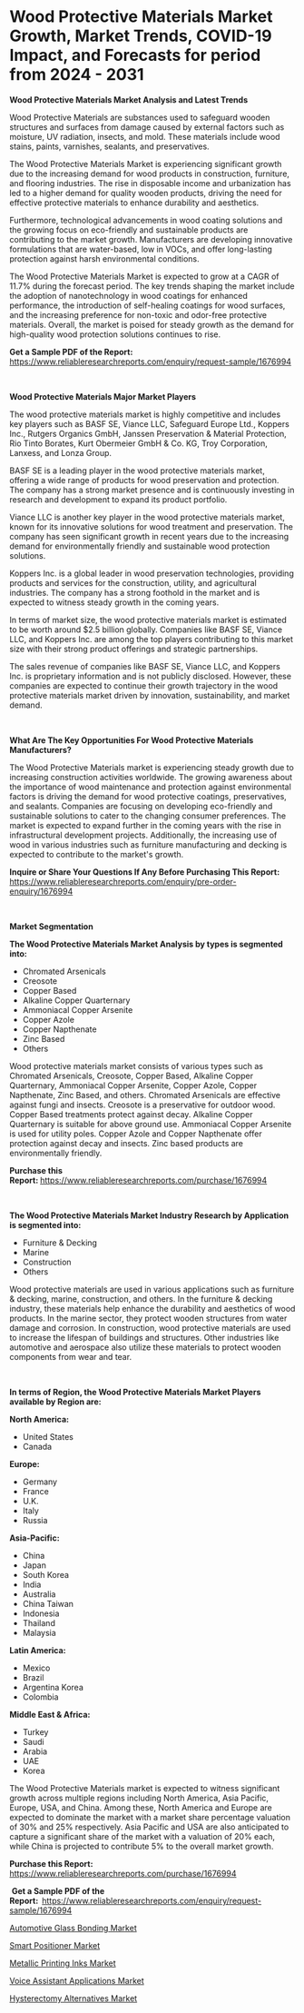 <p><h1>Wood Protective Materials Market Growth, Market Trends, COVID-19 Impact, and Forecasts for period from 2024 - 2031</h1></p><p><strong>Wood Protective Materials Market Analysis and Latest Trends</strong></p>
<p><p>Wood Protective Materials are substances used to safeguard wooden structures and surfaces from damage caused by external factors such as moisture, UV radiation, insects, and mold. These materials include wood stains, paints, varnishes, sealants, and preservatives.</p><p>The Wood Protective Materials Market is experiencing significant growth due to the increasing demand for wood products in construction, furniture, and flooring industries. The rise in disposable income and urbanization has led to a higher demand for quality wooden products, driving the need for effective protective materials to enhance durability and aesthetics.</p><p>Furthermore, technological advancements in wood coating solutions and the growing focus on eco-friendly and sustainable products are contributing to the market growth. Manufacturers are developing innovative formulations that are water-based, low in VOCs, and offer long-lasting protection against harsh environmental conditions.</p><p>The Wood Protective Materials Market is expected to grow at a CAGR of 11.7% during the forecast period. The key trends shaping the market include the adoption of nanotechnology in wood coatings for enhanced performance, the introduction of self-healing coatings for wood surfaces, and the increasing preference for non-toxic and odor-free protective materials. Overall, the market is poised for steady growth as the demand for high-quality wood protection solutions continues to rise.</p></p>
<p><strong>Get a Sample PDF of the Report:&nbsp;</strong> <a href="https://www.reliableresearchreports.com/enquiry/request-sample/1676994">https://www.reliableresearchreports.com/enquiry/request-sample/1676994</a></p>
<p>&nbsp;</p>
<p><strong>Wood Protective Materials Major Market Players</strong></p>
<p><p>The wood protective materials market is highly competitive and includes key players such as BASF SE, Viance LLC, Safeguard Europe Ltd., Koppers Inc., Rutgers Organics GmbH, Janssen Preservation & Material Protection, Rio Tinto Borates, Kurt Obermeier GmbH & Co. KG, Troy Corporation, Lanxess, and Lonza Group.</p><p>BASF SE is a leading player in the wood protective materials market, offering a wide range of products for wood preservation and protection. The company has a strong market presence and is continuously investing in research and development to expand its product portfolio.</p><p>Viance LLC is another key player in the wood protective materials market, known for its innovative solutions for wood treatment and preservation. The company has seen significant growth in recent years due to the increasing demand for environmentally friendly and sustainable wood protection solutions.</p><p>Koppers Inc. is a global leader in wood preservation technologies, providing products and services for the construction, utility, and agricultural industries. The company has a strong foothold in the market and is expected to witness steady growth in the coming years.</p><p>In terms of market size, the wood protective materials market is estimated to be worth around $2.5 billion globally. Companies like BASF SE, Viance LLC, and Koppers Inc. are among the top players contributing to this market size with their strong product offerings and strategic partnerships.</p><p>The sales revenue of companies like BASF SE, Viance LLC, and Koppers Inc. is proprietary information and is not publicly disclosed. However, these companies are expected to continue their growth trajectory in the wood protective materials market driven by innovation, sustainability, and market demand.</p></p>
<p>&nbsp;</p>
<p><strong>What Are The Key Opportunities For Wood Protective Materials Manufacturers?</strong></p>
<p><p>The Wood Protective Materials market is experiencing steady growth due to increasing construction activities worldwide. The growing awareness about the importance of wood maintenance and protection against environmental factors is driving the demand for wood protective coatings, preservatives, and sealants. Companies are focusing on developing eco-friendly and sustainable solutions to cater to the changing consumer preferences. The market is expected to expand further in the coming years with the rise in infrastructural development projects. Additionally, the increasing use of wood in various industries such as furniture manufacturing and decking is expected to contribute to the market's growth.</p></p>
<p><strong>Inquire or Share Your Questions If Any Before Purchasing This Report:</strong> <a href="https://www.reliableresearchreports.com/enquiry/pre-order-enquiry/1676994">https://www.reliableresearchreports.com/enquiry/pre-order-enquiry/1676994</a></p>
<p>&nbsp;</p>
<p><strong>Market Segmentation</strong></p>
<p><strong>The Wood Protective Materials Market Analysis by types is segmented into:</strong></p>
<p><ul><li>Chromated Arsenicals</li><li>Creosote</li><li>Copper Based</li><li>Alkaline Copper Quarternary</li><li>Ammoniacal Copper Arsenite</li><li>Copper Azole</li><li>Copper Napthenate</li><li>Zinc Based</li><li>Others</li></ul></p>
<p><p>Wood protective materials market consists of various types such as Chromated Arsenicals, Creosote, Copper Based, Alkaline Copper Quarternary, Ammoniacal Copper Arsenite, Copper Azole, Copper Napthenate, Zinc Based, and others. Chromated Arsenicals are effective against fungi and insects. Creosote is a preservative for outdoor wood. Copper Based treatments protect against decay. Alkaline Copper Quarternary is suitable for above ground use. Ammoniacal Copper Arsenite is used for utility poles. Copper Azole and Copper Napthenate offer protection against decay and insects. Zinc based products are environmentally friendly.</p></p>
<p><strong>Purchase this Report:&nbsp;</strong><a href="https://www.reliableresearchreports.com/purchase/1676994">https://www.reliableresearchreports.com/purchase/1676994</a></p>
<p>&nbsp;</p>
<p><strong>The Wood Protective Materials Market Industry Research by Application is segmented into:</strong></p>
<p><ul><li>Furniture & Decking</li><li>Marine</li><li>Construction</li><li>Others</li></ul></p>
<p><p>Wood protective materials are used in various applications such as furniture & decking, marine, construction, and others. In the furniture & decking industry, these materials help enhance the durability and aesthetics of wood products. In the marine sector, they protect wooden structures from water damage and corrosion. In construction, wood protective materials are used to increase the lifespan of buildings and structures. Other industries like automotive and aerospace also utilize these materials to protect wooden components from wear and tear.</p></p>
<p>&nbsp;</p>
<p><strong>In terms of Region, the Wood Protective Materials Market Players available by Region are:</strong></p>
<p>
    <p> <strong> North America: </strong>
        <ul>
            <li>United States</li>
            <li>Canada</li>
        </ul>
        </p> 
    <p> <strong> Europe: </strong>
        <ul>
            <li>Germany</li>
            <li>France</li>
            <li>U.K.</li>
            <li>Italy</li>
            <li>Russia</li>
        </ul>
        </p> 
    <p> <strong> Asia-Pacific: </strong>
        <ul>
            <li>China</li>
            <li>Japan</li>
            <li>South Korea</li>
            <li>India</li>
            <li>Australia</li>
            <li>China Taiwan</li>
            <li>Indonesia</li>
            <li>Thailand</li>
            <li>Malaysia</li>
        </ul>
        </p> 
    <p> <strong> Latin America: </strong>
        <ul>
            <li>Mexico</li>
            <li>Brazil</li>
            <li>Argentina Korea</li>
            <li>Colombia</li>
        </ul>
        </p> 
    <p> <strong> Middle East & Africa: </strong>
        <ul>
            <li>Turkey</li>
            <li>Saudi</li>
            <li>Arabia</li>
            <li>UAE</li>
            <li>Korea</li>
        </ul>
    </p>
    </p>
<p><p>The Wood Protective Materials market is expected to witness significant growth across multiple regions including North America, Asia Pacific, Europe, USA, and China. Among these, North America and Europe are expected to dominate the market with a market share percentage valuation of 30% and 25% respectively. Asia Pacific and USA are also anticipated to capture a significant share of the market with a valuation of 20% each, while China is projected to contribute 5% to the overall market growth.</p></p>
<p><strong>Purchase this Report: </strong><a href="https://www.reliableresearchreports.com/purchase/1676994">https://www.reliableresearchreports.com/purchase/1676994</a></p>
<p>&nbsp;<strong>Get a Sample PDF of the Report:&nbsp;&nbsp;</strong><a href="https://www.reliableresearchreports.com/enquiry/request-sample/1676994">https://www.reliableresearchreports.com/enquiry/request-sample/1676994</a></p>
<p><strong></strong></p>
<p><p><a href="https://medium.com/@larryschmidt42/automotive-glass-bonding-market-competitive-analysis-market-trends-and-forecast-to-2031-3653fcf9cb48">Automotive Glass Bonding Market</a></p><p><a href="https://medium.com/@larryschmidt42/smart-positioner-market-share-evolution-and-market-growth-trends-2024-2031-7d2ff3dfd4b6">Smart Positioner Market</a></p><p><a href="https://medium.com/@larryschmidt42/metallic-printing-inks-market-exploring-market-share-market-trends-and-future-growth-f7e300272a3a">Metallic Printing Inks Market</a></p><p><a href="https://medium.com/@larryschmidt42/voice-assistant-applications-market-insights-into-market-cagr-market-trends-and-growth-e6605a08f23e">Voice Assistant Applications Market</a></p><p><a href="https://medium.com/@larryschmidt42/hysterectomy-alternatives-market-report-reveals-the-latest-trends-and-growth-opportunities-of-this-eb3120a7150b">Hysterectomy Alternatives Market</a></p></p>